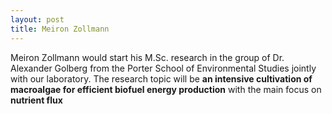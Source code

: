 ```yaml
---
layout: post
title: Meiron Zollmann  
---
```




Meiron Zollmann would start his M.Sc. research in the group of Dr. Alexander Golberg from the
Porter School of Environmental Studies jointly with our laboratory. The research topic will be **an intensive cultivation of macroalgae for efficient biofuel energy production** with the main focus on **nutrient flux**
